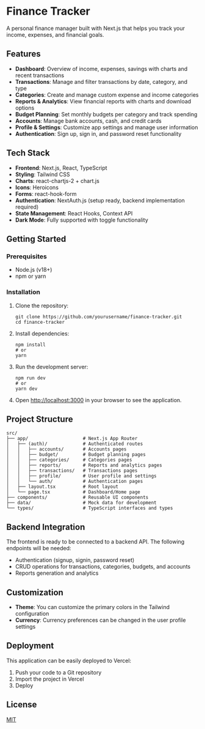 # Finance Tracker

A personal finance manager built with Next.js that helps you track your income, expenses, and financial goals.

## Features

- **Dashboard**: Overview of income, expenses, savings with charts and recent transactions
- **Transactions**: Manage and filter transactions by date, category, and type
- **Categories**: Create and manage custom expense and income categories
- **Reports & Analytics**: View financial reports with charts and download options
- **Budget Planning**: Set monthly budgets per category and track spending
- **Accounts**: Manage bank accounts, cash, and credit cards
- **Profile & Settings**: Customize app settings and manage user information
- **Authentication**: Sign up, sign in, and password reset functionality

## Tech Stack

- **Frontend**: Next.js, React, TypeScript
- **Styling**: Tailwind CSS
- **Charts**: react-chartjs-2 + chart.js
- **Icons**: Heroicons
- **Forms**: react-hook-form
- **Authentication**: NextAuth.js (setup ready, backend implementation required)
- **State Management**: React Hooks, Context API
- **Dark Mode**: Fully supported with toggle functionality

## Getting Started

### Prerequisites

- Node.js (v18+)
- npm or yarn

### Installation

1. Clone the repository:
   ```
   git clone https://github.com/yourusername/finance-tracker.git
   cd finance-tracker
   ```

2. Install dependencies:
   ```
   npm install
   # or
   yarn
   ```

3. Run the development server:
   ```
   npm run dev
   # or
   yarn dev
   ```

4. Open [http://localhost:3000](http://localhost:3000) in your browser to see the application.

## Project Structure

```
src/
├── app/                    # Next.js App Router
│   ├── (auth)/             # Authenticated routes
│   │   ├── accounts/       # Accounts pages
│   │   ├── budget/         # Budget planning pages
│   │   ├── categories/     # Categories pages
│   │   ├── reports/        # Reports and analytics pages
│   │   ├── transactions/   # Transactions pages
│   │   ├── profile/        # User profile and settings
│   │   └── auth/           # Authentication pages
│   ├── layout.tsx          # Root layout
│   └── page.tsx            # Dashboard/Home page
├── components/             # Reusable UI components
├── data/                   # Mock data for development
└── types/                  # TypeScript interfaces and types
```

## Backend Integration

The frontend is ready to be connected to a backend API. The following endpoints will be needed:

- Authentication (signup, signin, password reset)
- CRUD operations for transactions, categories, budgets, and accounts
- Reports generation and analytics

## Customization

- **Theme**: You can customize the primary colors in the Tailwind configuration
- **Currency**: Currency preferences can be changed in the user profile settings

## Deployment

This application can be easily deployed to Vercel:

1. Push your code to a Git repository
2. Import the project in Vercel
3. Deploy

## License

[MIT](LICENSE)
